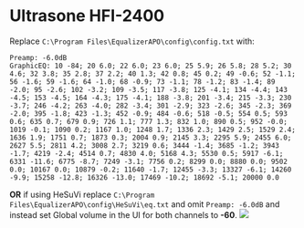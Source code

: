 # Ultrasone HFI-2400
Replace `C:\Program Files\EqualizerAPO\config\config.txt` with:
```
Preamp: -6.0dB
GraphicEQ: 10 -84; 20 6.0; 22 6.0; 23 6.0; 25 5.9; 26 5.8; 28 5.2; 30 4.6; 32 3.8; 35 2.8; 37 2.2; 40 1.3; 42 0.8; 45 0.2; 49 -0.6; 52 -1.1; 56 -1.6; 59 -1.6; 64 -1.0; 68 -0.9; 73 -1.1; 78 -1.2; 83 -1.4; 89 -2.0; 95 -2.6; 102 -3.2; 109 -3.5; 117 -3.8; 125 -4.1; 134 -4.4; 143 -4.5; 153 -4.5; 164 -4.3; 175 -4.1; 188 -3.8; 201 -3.4; 215 -3.3; 230 -3.7; 246 -4.2; 263 -4.0; 282 -3.4; 301 -2.9; 323 -2.6; 345 -2.3; 369 -2.0; 395 -1.8; 423 -1.3; 452 -0.9; 484 -0.6; 518 -0.5; 554 0.5; 593 0.6; 635 0.7; 679 0.9; 726 1.1; 777 1.3; 832 1.0; 890 0.5; 952 -0.0; 1019 -0.1; 1090 0.2; 1167 1.0; 1248 1.7; 1336 2.3; 1429 2.5; 1529 2.4; 1636 1.9; 1751 0.7; 1873 0.3; 2004 0.9; 2145 3.3; 2295 5.9; 2455 6.0; 2627 5.5; 2811 4.2; 3008 2.7; 3219 0.6; 3444 -1.4; 3685 -1.2; 3943 -1.7; 4219 -2.4; 4514 0.7; 4830 4.0; 5168 4.3; 5530 0.5; 5917 -6.1; 6331 -11.6; 6775 -8.7; 7249 -3.1; 7756 0.2; 8299 0.0; 8880 0.0; 9502 0.0; 10167 0.0; 10879 -0.2; 11640 -1.7; 12455 -3.3; 13327 -6.1; 14260 -9.9; 15258 -12.8; 16326 -13.0; 17469 -10.2; 18692 -5.1; 20000 0.0
```
**OR** if using HeSuVi replace `C:\Program Files\EqualizerAPO\config\HeSuVi\eq.txt` and omit `Preamp: -6.0dB` and instead set Global volume in the UI for both channels to **-60**.
![](https://raw.githubusercontent.com/jaakkopasanen/AutoEq/master/results/Sonoma%20Model%20One/innerfidelity/onear/Ultrasone%20HFI-2400/Ultrasone%20HFI-2400.png)